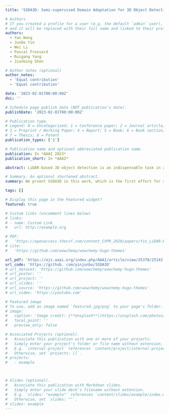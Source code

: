 ```yaml
---
title: 'SSDA3D: Semi-supervised Domain Adaptation for 3D Object Detection from Point Cloud'

# Authors
# If you created a profile for a user (e.g. the default `admin` user), write the username (folder name) here
# and it will be replaced with their full name and linked to their profile.
authors:
  - Yan Wang
  - Junbo Yin
  - Wei Li
  - Pascal Frossard
  - Ruigang Yang
  - Jianbing Shen

# Author notes (optional)
author_notes:
  - 'Equal contribution'
  - 'Equal contribution'

date: '2023-02-01T00:00:00Z'
doi: ''

# Schedule page publish date (NOT publication's date).
publishDate: '2023-02-01T00:00:00Z'

# Publication type.
# Legend: 0 = Uncategorized; 1 = Conference paper; 2 = Journal article;
# 3 = Preprint / Working Paper; 4 = Report; 5 = Book; 6 = Book section;
# 7 = Thesis; 8 = Patent
publication_types: ['1']

# Publication name and optional abbreviated publication name.
publication: In *AAAI 2023*
publication_short: In *AAAI*

abstract: LiDAR-based 3D object detection is an indispensable task in advanced autonomous driving systems. Though impressive detection results have been achieved by superior 3D detectors, they suffer from significant performance degeneration when facing unseen domains, such as different LiDAR configurations, different cities, and weather conditions. The mainstream approaches tend to solve these challenges by leveraging unsupervised domain adaptation (UDA) techniques. However, these UDA solutions just yield unsatisfactory 3D detection results when there is a severe domain shift, eg, from Waymo (64-beam) to nuScenes (32-beam). To address this, we present a novel Semi-Supervised Domain Adaptation method for 3D object detection (SSDA3D), where only a few labeled target data is available, yet can significantly improve the adaptation performance. In particular, our SSDA3D includes an Inter-domain Adaptation stage and an Intra-domain Generalization stage. In the first stage, an Inter-domain Point-CutMix module is presented to efficiently align the point cloud distribution across domains. The Point-CutMix generates mixed samples of an intermediate domain, thus encouraging to learn domain-invariant knowledge. Then, in the second stage, we further enhance the model for better generalization on the unlabeled target set. This is achieved by exploring Intra-domain Point-MixUp in semi-supervised learning, which essentially regularizes the pseudo label distribution. Experiments from Waymo to nuScenes show that, with only 10% labeled target data, our SSDA3D can surpass the fully-supervised oracle model with 100% target label.

# Summary. An optional shortened abstract.
summary: We prsent SSDA3D in this work, which is the first effort for semi-supervised domain adaptation in the context of 3D object detection. SSDA3D is achieved by a novel framework that jointly addresses inter-domain adaptation and intra-domain generalization.

tags: []

# Display this page in the Featured widget?
featured: true

# Custom links (uncomment lines below)
# links:
# - name: Custom Link
#   url: http://example.org

# PDF:
#   'https://openaccess.thecvf.com/content_CVPR_2020/papers/Yin_LiDAR-Based_Online_3D_Video_Object_Detection_With_Graph-Based_Message_Passing_CVPR_2020_paper.pdf'
# cite:
#   'https://github.com/wowchemy/wowchemy-hugo-themes'

url_pdf: 'https://ojs.aaai.org/index.php/AAAI/article/view/25370/25142'
url_code: 'https://github. com/yinjunbo/SSDA3D'
# url_dataset: 'https://github.com/wowchemy/wowchemy-hugo-themes'
# url_poster: ''
# url_project: ''
# url_slides: ''
# url_source: 'https://github.com/wowchemy/wowchemy-hugo-themes'
# url_video: 'https://youtube.com'

# Featured image
# To use, add an image named `featured.jpg/png` to your page's folder.
# image:
#   caption: 'Image credit: [**Unsplash**](https://unsplash.com/photos/pLCdAaMFLTE)'
#   focal_point: ''
#   preview_only: false

# Associated Projects (optional).
#   Associate this publication with one or more of your projects.
#   Simply enter your project's folder or file name without extension.
#   E.g. `internal-project` references `content/project/internal-project/index.md`.
#   Otherwise, set `projects: []`.
# projects:
#   - example



# Slides (optional).
#   Associate this publication with Markdown slides.
#   Simply enter your slide deck's filename without extension.
#   E.g. `slides: "example"` references `content/slides/example/index.md`.
#   Otherwise, set `slides: ""`.
# slides: example
---
```


<!-- {{% callout note %}}
Click the _Cite_ button above to demo the feature to enable visitors to import publication metadata into their reference management software.
{{% /callout %}} -->

<!-- {{% callout note %}}
Create your slides in Markdown - click the _Slides_ button to check out the example.
{{% /callout %}} -->

<!-- Supplementary notes can be added here, including [code, math, and images](https://wowchemy.com/docs/writing-markdown-latex/). -->
